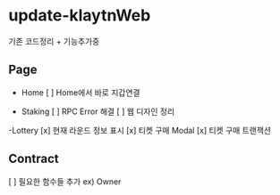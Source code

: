 # update-klaytnWeb

기존 코드정리 + 기능추가중 

## Page
- Home
  [ ] Home에서 바로 지갑연결
  
- Staking
  [ ] RPC Error 해결
  [ ] 웹 디자인 정리
  
-Lottery
  [x] 현재 라운드 정보 표시
  [x] 티켓 구매 Modal
  [x] 티켓 구매 트랜잭션 

## Contract
[ ] 필요한 함수들 추가 ex) Owner
